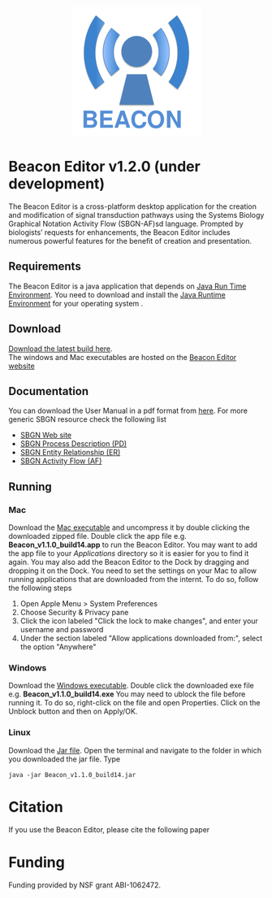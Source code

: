 <p align="center">
  <img src="https://github.com/marakeby/beacon/blob/v1.1.0/Beacon/src/edu/vt/beacon/editor/resources/icons/logo/png/256x256.png?raw=true" alt="Beacon Editor"/>
</p>

# Beacon Editor v1.2.0 (under development)
The Beacon Editor is a cross-platform desktop application for the creation and modification
of signal transduction pathways using the Systems Biology Graphical Notation Activity Flow (SBGN-AF)sd
language. Prompted by biologists’ requests for enhancements, the Beacon Editor includes numerous
powerful features for the benefit of creation and presentation.

## Requirements
The Beacon Editor is a java application that depends on [Java Run Time Environment](http://www.oracle.com/technetwork/java/javase/downloads/jre8-downloads-2133155.html). You need to download and install the [Java Runtime Environment](http://www.oracle.com/technetwork/java/javase/downloads/jre8-downloads-2133155.html) for your operating system . 

## Download
[Download the latest build here](https://github.com/marakeby/beacon/raw/v1.2.0/Beacon/out/artifacts/devBuild/Beacon.jar).\
The windows and Mac executables are hosted on the [Beacon Editor website](https://bioinformatics.cs.vt.edu/beacon/download)

## Documentation
You can download the User Manual in a pdf format from [here](https://bioinformatics.cs.vt.edu/beacon/documentation). For more generic SBGN resource check the following list
* [SBGN Web site](http://sbgn.github.io/sbgn/)
* [SBGN Process Description (PD)](http://precedings.nature.com/documents/3721/version/4)
* [SBGN Entity Relationship (ER)](http://precedings.nature.com/documents/5902/version/1)
* [SBGN Activity Flow (AF)](http://precedings.nature.com/documents/3724/version/1)

## Running

### Mac
Download the [Mac executable](https://bioinformatics.cs.vt.edu/beacon/downloads/Beacon_v1.1.0_build14.zip) and uncompress it by double clicking the downloaded zipped file. 
Double click the app file e.g. **Beacon_v1.1.0_build14.app**  to run the Beacon Editor. 
You may want to add the app file to your *Applications* directory so it is easier for you to find it again. You may also add the Beacon Editor to the Dock by dragging and dropping it on the Dock.
You need to set the settings on your Mac to allow running applications that are downloaded from the internt. To do so, follow the following steps

1. Open Apple Menu > System Preferences
2. Choose Security & Privacy pane
3. Click the icon labeled "Click the lock to make changes", and enter your username and password
4. Under the section labeled "Allow applications downloaded from:", select the option "Anywhere"


### Windows
Download the [Windows executable](https://bioinformatics.cs.vt.edu/beacon/downloads/Beacon_v1.1.0_build14.exe). Double click the downloaded exe file e.g. **Beacon_v1.1.0_build14.exe** 
You may need to ublock the file before running it. To do so, right-click on the file and open Properties.
Click on the Unblock button and then on Apply/OK.

### Linux
Download the [Jar file](https://bioinformatics.cs.vt.edu/beacon/downloads/Beacon_v1.1.0_build14.jar). Open the terminal and navigate to the folder in which you downloaded the jar file. Type
 ~~~~ 
 java -jar Beacon_v1.1.0_build14.jar
 ~~~~
  
 # Citation
 If you use the Beacon Editor, please cite the following paper
 
 # Funding
 Funding provided by NSF grant ABI-1062472. 
